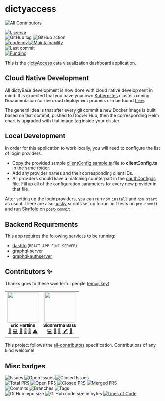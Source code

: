 # dictyaccess

<!-- ALL-CONTRIBUTORS-BADGE:START - Do not remove or modify this section -->
[![All Contributors](https://img.shields.io/badge/all_contributors-2-orange.svg?style=flat-square)](#contributors-)
<!-- ALL-CONTRIBUTORS-BADGE:END -->

[![License](https://img.shields.io/badge/License-BSD%202--Clause-blue.svg)](LICENSE)  
![GitHub tag](https://img.shields.io/github/v/tag/dictyBase/dictyaccess)
![GitHub action](https://github.com/dictyBase/dictyaccess/workflows/Node%20CI%20Develop/badge.svg)  
[![codecov](https://codecov.io/gh/dictyBase/dictyaccess/branch/develop/graph/badge.svg)](https://codecov.io/gh/dictyBase/dictyaccess)
[![Maintainability](https://badgen.net/codeclimate/maintainability/dictyBase/dictyaccess)](https://codeclimate.com/github/dictyBase/dictyaccess)  
![Last commit](https://badgen.net/github/last-commit/dictyBase/dictyaccess/develop)  
[![Funding](https://badgen.net/badge/Funding/Rex%20L%20Chisholm,dictyBase,DCR/yellow?list=|)](https://projectreporter.nih.gov/project_info_description.cfm?aid=10024726&icde=0)

This is the [dictyAccess](https://dictycr.org/dictyaccess) data visualization dashboard application.

## Cloud Native Development

All dictyBase development is now done with cloud native development in mind. It is expected
that you have your own [Kubernetes](https://kubernetes.io/) cluster running. Documentation
for the cloud deployment process can be found [here](https://github.com/dictyBase/Migration/tree/master/deployment).

The general idea is that after every git commit a new Docker image is built based on that commit,
pushed to Docker Hub, then the corresponding Helm chart is upgraded with that image tag
inside your cluster.

## Local Development

In order for this application to work locally, you will need to configure the list of
login providers.

- Copy the provided sample [clientConfig.sample.ts](src/common/utils/clientConfig.sample.ts) file
  to **clientConfig.ts** in the same folder.
- Add any provider names and their corresponding client IDs.
- All providers should have a matching counterpart in the
  [oauthConfig.js](src/common/utils/oauthConfig.ts) file. Fill up all of the
  configuration parameters for every new provider in that file.

After setting up the login providers, you can run `npm install` and `npm start` as usual.
There are also [husky](https://github.com/typicode/husky) scripts set up to run unit tests
on `pre-commit` and run [Skaffold](https://github.com/GoogleContainerTools/skaffold) on `post-commit`.

## Backend Requirements

This app requires the following services to be running:

- [dashfn](https://github.com/dictybase-playground/kubeless-gofn/tree/master/dashboard) (`REACT_APP_FUNC_SERVER`)
- [graphql-server](https://github.com/dictyBase/graphql-server)
- [graphql-authserver](https://github.com/dictyBase/graphql-authserver)

## Contributors ✨

Thanks goes to these wonderful people ([emoji key](https://allcontributors.org/docs/en/emoji-key)):

<!-- ALL-CONTRIBUTORS-LIST:START - Do not remove or modify this section -->
<!-- prettier-ignore-start -->
<!-- markdownlint-disable -->
<table>
  <tr>
    <td align="center"><a href="http://www.erichartline.net/"><img src="https://avatars3.githubusercontent.com/u/13489381?v=4" width="100px;" alt=""/><br /><sub><b>Eric Hartline</b></sub></a><br /><a href="https://github.com/dictyBase/dictyaccess/issues?q=author%3Awildlifehexagon" title="Bug reports">🐛</a> <a href="https://github.com/dictyBase/dictyaccess/commits?author=wildlifehexagon" title="Code">💻</a> <a href="https://github.com/dictyBase/dictyaccess/commits?author=wildlifehexagon" title="Documentation">📖</a> <a href="#design-wildlifehexagon" title="Design">🎨</a> <a href="#maintenance-wildlifehexagon" title="Maintenance">🚧</a> <a href="https://github.com/dictyBase/dictyaccess/commits?author=wildlifehexagon" title="Tests">⚠️</a></td>
    <td align="center"><a href="http://cybersiddhu.github.com/"><img src="https://avatars3.githubusercontent.com/u/48740?v=4" width="100px;" alt=""/><br /><sub><b>Siddhartha Basu</b></sub></a><br /><a href="https://github.com/dictyBase/dictyaccess/commits?author=cybersiddhu" title="Code">💻</a> <a href="#maintenance-cybersiddhu" title="Maintenance">🚧</a> <a href="https://github.com/dictyBase/dictyaccess/issues?q=author%3Acybersiddhu" title="Bug reports">🐛</a> <a href="#content-cybersiddhu" title="Content">🖋</a> <a href="https://github.com/dictyBase/dictyaccess/commits?author=cybersiddhu" title="Documentation">📖</a></td>
  </tr>
</table>

<!-- markdownlint-enable -->
<!-- prettier-ignore-end -->
<!-- ALL-CONTRIBUTORS-LIST:END -->

This project follows the [all-contributors](https://github.com/all-contributors/all-contributors) specification. Contributions of any kind welcome!

## Misc badges

![Issues](https://badgen.net/github/issues/dictyBase/dictyaccess)
![Open Issues](https://badgen.net/github/open-issues/dictyBase/dictyaccess)
![Closed Issues](https://badgen.net/github/closed-issues/dictyBase/dictyaccess)  
![Total PRS](https://badgen.net/github/prs/dictyBase/dictyaccess)
![Open PRS](https://badgen.net/github/open-prs/dictyBase/dictyaccess)
![Closed PRS](https://badgen.net/github/closed-prs/dictyBase/dictyaccess)
![Merged PRS](https://badgen.net/github/merged-prs/dictyBase/dictyaccess)  
![Commits](https://badgen.net/github/commits/dictyBase/dictyaccess/develop)
![Branches](https://badgen.net/github/branches/dictyBase/dictyaccess)
![Tags](https://badgen.net/github/tags/dictyBase/dictyaccess)  
![GitHub repo size](https://img.shields.io/github/repo-size/dictyBase/dictyaccess?style=plastic)
![GitHub code size in bytes](https://img.shields.io/github/languages/code-size/dictyBase/dictyaccess?style=plastic)
[![Lines of Code](https://badgen.net/codeclimate/loc/dictyBase/dictyaccess)](https://codeclimate.com/github/dictyBase/dictyaccess/code)
